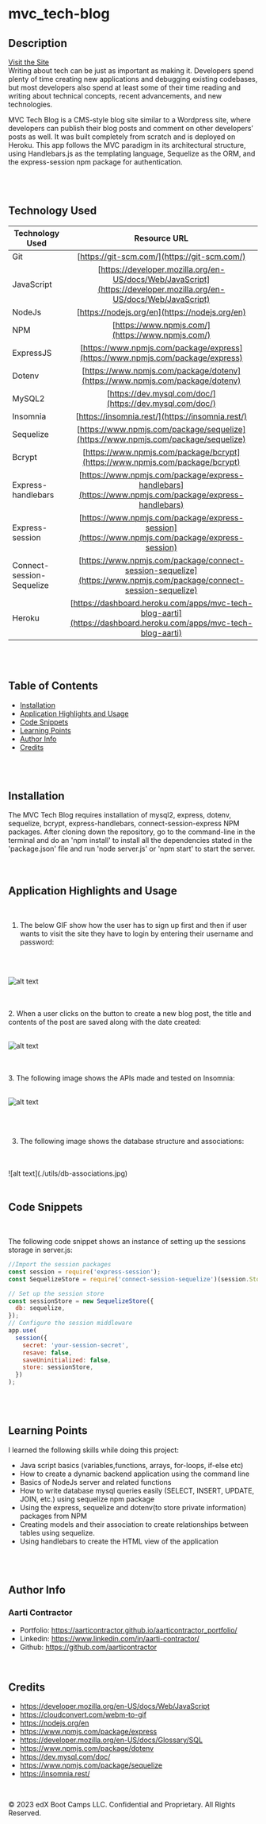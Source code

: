 # mvc_tech-blog

## Description

[Visit the Site](https://mvc-tech-blog-aarti.herokuapp.com/)
<br>
Writing about tech can be just as important as making it. Developers spend plenty of time creating new applications and debugging existing codebases, but most developers also spend at least some of their time reading and writing about technical concepts, recent advancements, and new technologies. 

MVC Tech Blog is a CMS-style blog site similar to a Wordpress site, where developers can publish their blog posts and comment on other developers’ posts as well. It was built completely from scratch and is deployed on Heroku. This app follows the MVC paradigm in its architectural structure, using Handlebars.js as the templating language, Sequelize as the ORM, and the express-session npm package for authentication.

<br>
<br>


## Technology Used 

| Technology Used         | Resource URL           | 
| ------------- |:-------------:|    
| Git | [https://git-scm.com/](https://git-scm.com/)     |  
| JavaScript | [https://developer.mozilla.org/en-US/docs/Web/JavaScript](https://developer.mozilla.org/en-US/docs/Web/JavaScript) |  
| NodeJs | [https://nodejs.org/en](https://nodejs.org/en) |
| NPM | [https://www.npmjs.com/](https://www.npmjs.com/) |
| ExpressJS | [https://www.npmjs.com/package/express](https://www.npmjs.com/package/express) |
| Dotenv | [https://www.npmjs.com/package/dotenv](https://www.npmjs.com/package/dotenv) |
| MySQL2 | [https://dev.mysql.com/doc/](https://dev.mysql.com/doc/) |
| Insomnia | [https://insomnia.rest/](https://insomnia.rest/) |
| Sequelize | [https://www.npmjs.com/package/sequelize](https://www.npmjs.com/package/sequelize) |
| Bcrypt | [https://www.npmjs.com/package/bcrypt](https://www.npmjs.com/package/bcrypt) |
| Express-handlebars | [https://www.npmjs.com/package/express-handlebars](https://www.npmjs.com/package/express-handlebars) |
| Express-session | [https://www.npmjs.com/package/express-session](https://www.npmjs.com/package/express-session) |
| Connect-session-Sequelize | [https://www.npmjs.com/package/connect-session-sequelize](https://www.npmjs.com/package/connect-session-sequelize) |
| Heroku | [https://dashboard.heroku.com/apps/mvc-tech-blog-aarti](https://dashboard.heroku.com/apps/mvc-tech-blog-aarti) |




<br>
<br>


## Table of Contents

* [Installation](#installation)
* [Application Highlights and Usage](#application-highlights-and-usage)
* [Code Snippets](#code-snippets)
* [Learning Points](#learning-points)
* [Author Info](#author-info)
* [Credits](#credits)

<br>
<br>


## Installation

The MVC Tech Blog requires installation of mysql2, express, dotenv, sequelize, bcrypt, express-handlebars, connect-session-express NPM packages. After cloning down the repository, go to the command-line in the terminal and do an 'npm install' to install all the dependencies stated in the 'package.json' file and run 'node server.js' or 'npm start' to start the server.
<br>
<br>
<br>

## Application Highlights and Usage
<br>

1. The below GIF show how the user has to sign up first and then if user wants to visit the site they have to login by entering their username and password:

<br>
<br>

![alt text](./utils/login-signup.gif)

<br>
<br>
2. When a user clicks on the button to create a new blog post, the title and contents of the post are saved along with the date created:
<br>
<br>

![alt text](./utils/create-blogpost.gif)

<br>
<br>
3. The following image shows the APIs made and tested on Insomnia:
<br>
<br>

![alt text](./utils/insomnia.jpg)

<br>
<br>


3. The following image shows the database structure and associations:
<br>
<br>
![alt text](./utils/db-associations.jpg)

<br>
<br>


## Code Snippets

<br>

 The following code snippet shows an instance of setting up the sessions storage in server.js:

```javascript
//Import the session packages
const session = require('express-session');
const SequelizeStore = require('connect-session-sequelize')(session.Store);

// Set up the session store
const sessionStore = new SequelizeStore({
  db: sequelize,
});
// Configure the session middleware
app.use(
  session({
    secret: 'your-session-secret', 
    resave: false,
    saveUninitialized: false,
    store: sessionStore,
  })
);

```

<br>
<br>


## Learning Points 

   I learned the following skills while doing this project:
<br>
- Java script basics (variables,functions, arrays, for-loops, if-else etc)
- How to create a dynamic backend application using the command line
- Basics of NodeJs server and related functions
- How to write database mysql queries easily (SELECT, INSERT, UPDATE, JOIN, etc.) using sequelize npm package
- Using the express, sequelize and dotenv(to store private information) packages from NPM 
- Creating models and their association to create relationships between tables using sequelize.
- Using handlebars to create the HTML view of the application

<br>
<br>

## Author Info

### Aarti Contractor


- Portfolio: https://aarticontractor.github.io/aarticontractor_portfolio/
- Linkedin: https://www.linkedin.com/in/aarti-contractor/
- Github: https://github.com/aarticontractor

<br>

## Credits

- https://developer.mozilla.org/en-US/docs/Web/JavaScript
- https://cloudconvert.com/webm-to-gif
- https://nodejs.org/en
- https://www.npmjs.com/package/express
- https://developer.mozilla.org/en-US/docs/Glossary/SQL
- https://www.npmjs.com/package/dotenv
- https://dev.mysql.com/doc/
- https://www.npmjs.com/package/sequelize
- https://insomnia.rest/




<br>

© 2023 edX Boot Camps LLC. Confidential and Proprietary. All Rights Reserved.